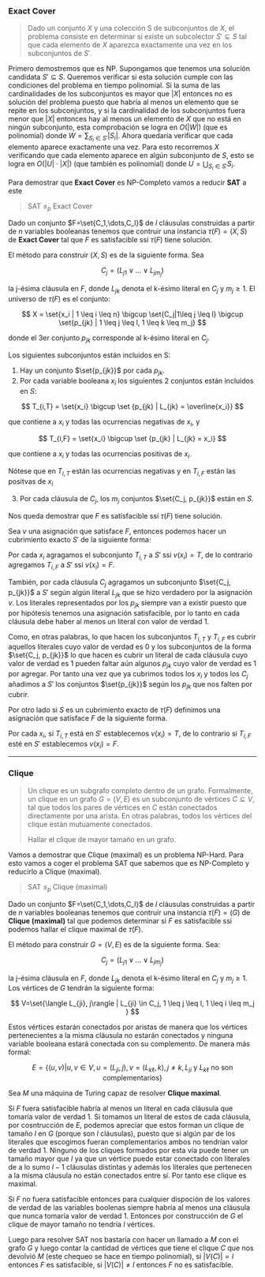 ### Exact Cover
>Dado un conjunto $X$ y una colección S de subconjuntos de $X$, el problema consiste en determinar si existe un subcolector $S' \subseteq S$ tal que cada elemento de $X$ aparezca exactamente una vez en los subconjuntos de $S'$.

Primero demostremos que es NP. Supongamos que tenemos una solución candidata $S' \subseteq S$. Queremos verificar si esta solución cumple con las condiciones del problema en tiempo polinomial. Si la suma de las cardinalidades de los subconjuntos es mayor que $|X|$ entonces no es solución del problema puesto que habría al menos un elemento que se repite en los subconjuntos, y si la cardinalidad de los subconjuntos fuera menor que $|X|$ entonces hay al menos un elemento de $X$ que no está en ningún subconjunto, esta comprobación se logra en $O(|W|)$ (que es polinomial) donde $W = \sum_{S_i \in S'} |S_i|$. Ahora quedaría verificar que cada elemento aparece exactamente una vez. Para esto recorremos $X$ verificando que cada elemento aparece en algún subconjunto de $S$, esto se logra en $O(|U| \cdot |X|)$ (que también es polinomial) donde $U = \bigcup_{S_i \in S'} S_i$.

Para demostrar que **Exact Cover** es NP-Completo vamos a reducir **SAT** a este
> SAT $\leq_p$ Exact Cover

Dado un conjunto $F=\set{C_1,\dots,C_l}$ de $l$ cláusulas construidas a partir de $n$ variables booleanas tenemos que contruir una instancia $\tau(F)=(X,S)$ de **Exact Cover** tal que $F$ es satisfacible ssi $\tau(F)$ tiene solución.

El método para construir $(X,S)$ es de la siguiente forma. Sea

$$
C_j=(L_{j1} \lor \dots \lor L_{jm_j})
$$

la j-ésima cláusula en $F$, donde $L_{jk}$ denota  el k-ésimo literal en $C_j$ y $m_j \geq 1$. El universo de $\tau(F)$ es el conjunto:

$$
X = \set{x_i | 1 \leq i \leq n} \bigcup \set{C_j|1\leq j \leq l} \bigcup \set{p_{jk} | 1 \leq j \leq l, 1 \leq k \leq m_j}
$$

donde el 3er conjunto $p_{jk}$ corresponde al k-ésimo literal en $C_j$.

Los siguientes subconjuntos están incluidos en S:

1. Hay un conjunto $\set{p_{jk}}$ por cada $p_{jk}$.
2. Por cada variable booleana $x_i$ los siguientes 2 conjuntos están incluidos en $S$:

$$
T_{i,T} = \set{x_i} \bigcup \set {p_{jk} | L_{jk} =  \overline{x_i}} 
$$

que contiene a $x_i$ y todas las ocurrencias negativas de $x_i$, y

$$
T_{i,F} = \set{x_i} \bigcup \set {p_{jk} | L_{jk} =  x_i} 
$$

que contiene a $x_i$ y todas las ocurrencias positivas de $x_i$.

Nótese que en $T_{i,T}$ están las ocurrencias negativas y en $T_{i,F}$ están las positvas de $x_i$


3. Por cada cláusula de $C_j$, los $m_j$ conjuntos  $\set{C_j, p_{jk}}$ están en $S$.

Nos queda demostrar que $F$ es satisfacible ssi $\tau(F)$ tiene solución.

Sea $v$ una asignación que satisface $F$, entonces podemos hacer un cubrimiento exacto $S'$ de la siguiente forma:

Por cada $x_i$ agragamos el subconjunto $T_{i,T}$ a $S'$ ssi $v(x_i) = T$, de lo contrario agregamos $T_{i,F}$ a $S'$ ssi $v(x_i) = F$.

También, por cada cláusula $C_j$ agragamos un subconjunto $\set{C_j, p_{jk}}$ a $S'$ según algún literal $L_{jk}$ que se hizo verdadero por la asignación $v$. Los literales representados por los $p_{jk}$ siempre van a existir puesto que por hipótesis tenemos una asignación satisfacible, por lo tanto en cada cláusula debe haber al menos un literal con valor de verdad 1.

Como, en otras palabras, lo que hacen los subconjuntos $T_{i,T}$ y $T_{i,F}$ es cubrir aquellos literales cuyo valor de verdad es 0 y los subconjuntos de la forma $\set{C_j, p_{jk}}$ lo que hacen es cubrir un literal de cada cláusula cuyo valor de verdad es 1 pueden faltar aún algunos $p_{jk}$ cuyo valor de verdad es 1 por agregar. Por tanto una vez que ya cubrimos todos los $x_i$ y todos los $C_j$ añadimos a $S'$ los conjuntos $\set{p_{jk}}$ según los $p_{jk}$ que nos falten por cubrir.

Por otro lado si $S$ es un cubrimiento exacto de $\tau(F)$ definimos una asignación que satisface $F$ de la siguiente forma.

Por cada $x_i$, si $T_{i,T}$ está en $S'$ establecemos $v(x_i) = T$, de lo contrario si $T_{i,F}$ esté en $S'$ establecemos $v(x_i) = F$.



---

### Clique

>Un clique es un subgrafo completo dentro de un grafo. Formalmente, un clique en un grafo $G=(V,E)$ es un subconjunto de vértices $C \subseteq V$, tal que todos los pares de vértices en $C$ están conectados directamente por una arista. En otras palabras, todos los vértices del clique están mutuamente conectados.
>
>Hallar el clique de mayor tamaño en un grafo.

Vamos a demostrar que Clique (maximal) es un problema NP-Hard. Para esto vamos a coger el problema SAT que sabemos que es NP-Completo y reducirlo a  Clique (maximal).

> SAT $\leq_p$ Clique (maximal)

Dado un conjunto $F=\set{C_1,\dots,C_l}$ de $l$ cláusulas construidas a partir de $n$ variables booleanas tenemos que contruir una instancia $\tau(F)=(G)$ de **Clique (maximal)** tal que podemos determinar si $F$ es satisfacible ssi podemos hallar el clique maximal de $\tau(F)$.

El método para construir $G=(V,E)$ es de la siguiente forma. Sea:

$$
C_j=(L_{j1} \lor \dots \lor L_{jm_j})
$$

la j-ésima cláusula en $F$, donde $L_{jk}$ denota  el k-ésimo literal en $C_j$ y $m_j \geq 1$. Los vértices de $G$ tendrán la siguiente forma:

$$
V=\set{\langle L_{ji}, j\rangle | L_{ji} \in C_j, 1 \leq j \leq l, 1 \leq i \leq m_j }
$$

Estos vértices estarán conectados por aristas de manera que los vértices pertenecientes a la misma cláusula no estarán conectados y ninguna variable booleana estará conectada con su complemento. De manera más formal:

$$
     E = \{ (u, v) | u, v \in V, u = (L_{ji}, j), v = (L_{k\ell}, k), j \neq k, L_{ji}  \text{ y } L_{k\ell}  \text{ no son complementarios}\}
$$

Sea $M$ una máquina de Turing capaz de resolver **Clique maximal**.

Si $F$ fuera satisfacible habría al menos un literal en cada cláusula que tomaría valor de verdad 1. Si tomamos un literal de estos de cada cláusula, por cosntrucción de $E$, podemos apreciar que estos forman un clique de tamaño $l$ en $G$ (porque son $l$ cláusulas), puesto que si algún par de los literales que escogimos fueran complementarios ambos no tendrían valor de verdad 1. Ninguno de los cliques formados por esta vía puede tener un tamaño mayor que $l$ ya que un vértice puede estar conectado con literales de a lo sumo $l-1$ cláusulas distintas y además los literales que pertenecen a la misma cláusula no están conectados entre sí. Por tanto ese clique es maximal.

Si $F$ no fuera satisfacible entonces para cualquier dispoción de los valores de verdad de las variables boolenas siempre habría al menos una cláusula que nunca tomaría valor de verdad 1. Entonces por construcción de $G$ el clique de mayor tamaño no tendría $l$ vértices.

Luego para resolver SAT nos bastaría con hacer un llamado a $M$ con el grafo $G$ y luego contar la cantidad de vértices que tiene el clique $C$ que nos devolvió $M$ (este chequeo se hace en tiempo polinomial), si $|V(C)|=l$ entonces $F$ es satisfacible, si $|V(C)| \neq l$ entonces $F$ no es satisfacible.

























